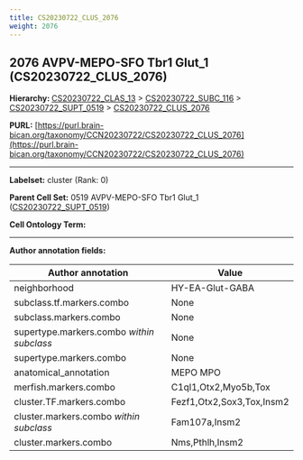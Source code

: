 ```yaml
---
title: CS20230722_CLUS_2076
weight: 2076
---
```

## 2076 AVPV-MEPO-SFO Tbr1 Glut_1 (CS20230722_CLUS_2076)
<b>Hierarchy: </b>
[CS20230722_CLAS_13](../CS20230722_CLAS_13) >
[CS20230722_SUBC_116](../CS20230722_SUBC_116) >
[CS20230722_SUPT_0519](../CS20230722_SUPT_0519) >
[CS20230722_CLUS_2076](../CS20230722_CLUS_2076)

**PURL:** [https://purl.brain-bican.org/taxonomy/CCN20230722/CS20230722_CLUS_2076](https://purl.brain-bican.org/taxonomy/CCN20230722/CS20230722_CLUS_2076)

---


**Labelset:** cluster (Rank: 0)

**Parent Cell Set:** 0519 AVPV-MEPO-SFO Tbr1 Glut_1 ([CS20230722_SUPT_0519](../CS20230722_SUPT_0519))



**Cell Ontology Term:** 

[MARKER GENES.]: #


---

[TRANSFERRED ANNOTATIONS.]: #


[AUTHOR ANNOTATION FIELDS.]: #


**Author annotation fields:**

| Author annotation | Value |
|-------------------|-------|
|neighborhood|HY-EA-Glut-GABA|
|subclass.tf.markers.combo|None|
|subclass.markers.combo|None|
|supertype.markers.combo _within subclass_|None|
|supertype.markers.combo|None|
|anatomical_annotation|MEPO MPO|
|merfish.markers.combo|C1ql1,Otx2,Myo5b,Tox|
|cluster.TF.markers.combo|Fezf1,Otx2,Sox3,Tox,Insm2|
|cluster.markers.combo _within subclass_|Fam107a,Insm2|
|cluster.markers.combo|Nms,Pthlh,Insm2|
